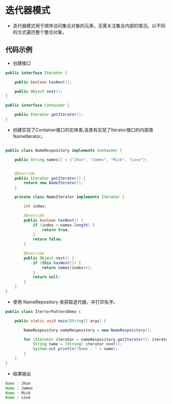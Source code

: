 # 迭代器模式
* 迭代器模式用于顺序访问集合对象的元素，无需关注集合内部的情况。以不同的方式遍历整个整合对象。
## 代码示例
* 创建接口
```java
public interface Iterator {

    public boolean hasNext();

    public Object next();
}
```
```java
public interface Container {

    public Iterator getIterator();
}
```
* 创建实现了Container接口的实体类,该类有实现了Iterator接口的内部类NameIterator。
```java

public class NameRespository implements Container {

    public String names[] = {"Jhon", "James", "Mick", "Love"};


    @Override
    public Iterator getIterator() {
        return new NameIterator();
    }

    private class NameIterator implements Iterator {

        int index;

        @Override
        public boolean hasNext() {
            if (index < names.length) {
                return true;
            }
            return false;
        }

        @Override
        public Object next() {
            if (this.hasNext()) {
                return names[index++];
            }
            return null;
        }
    }
}
```
* 使用 NameRepository 来获取迭代器，并打印名字。
```java
public class ItertorPatternDemo {

    public static void main(String[] args) {

        NameRespository nameRespository = new NameRespository();

        for (Iterator iterator = nameRespository.getIterator(); iterator.hasNext(); ) {
            String name = (String) iterator.next();
            System.out.println("Name : " + name);
        }
    }
}
```
* 结果输出
```java
Name : Jhon
Name : James
Name : Mick
Name : Love
```
